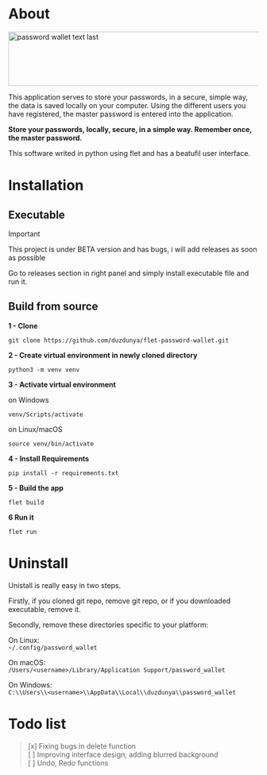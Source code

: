 # About
<img width="700" height="109" alt="password wallet text last" src="https://github.com/user-attachments/assets/28f025de-0cce-426f-a503-8cdd65a6077d" />

This application serves to store your passwords, in a secure, simple way, the data is saved locally on your computer. Using the different users you have registered, the master password is entered into the application. 

**Store your passwords, locally, secure, in a simple way. Remember once, the master password.**

This software writed in python using flet and has a beatufil user interface.

# Installation

## Executable

> [!IMPORTANT]
> This project is under BETA version and has bugs, i will add releases as soon as possible

Go to releases section in right panel and simply install executable file and run it.

## Build from source
**1 - Clone**
```
git clone https://github.com/duzdunya/flet-password-wallet.git
```
**2 - Create virtual environment in newly cloned directory**
```
python3 -m venv venv
```
**3 - Activate virtual environment**

on Windows
```
venv/Scripts/activate
```

on Linux/macOS
```
source venv/bin/activate
```
**4 - Install Requirements**
```
pip install -r requirements.txt
```
**5 - Build the app**
```
flet build
```

**6 Run it**
```
flet run
```
# Uninstall
Unistall is really easy in two steps.

Firstly,
if you cloned git repo, remove git repo, or if you downloaded executable, remove it.

Secondly,
remove these directories specific to your platform:

On Linux:<br>
```~/.config/password_wallet```

On macOS:<br>
```/Users/<username>/Library/Application Support/password_wallet```

On Windows:<br>
```C:\\Users\\<username>\\AppData\\Local\\duzdunya\\password_wallet```

# Todo list
> [x] Fixing bugs in delete function <br>
> [ ] Improving interface design, adding blurred background <br>
> [ ] Undo, Redo functions <br>
